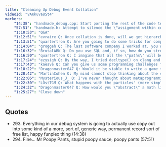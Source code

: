 ```yaml
---
title: "Cleaning Up Debug Event Collation"
videoId: "VAKkuva8St4"
markers:
    "14:38": "handmade_debug.cpp: Start porting the rest of the code to use copy out"
    "57:51": "handmade.h: Attempt to silence the \"assignment within conditional expression\" warning"
    "1:10:53": "Q&A"
    "1:12:51": "evraire Q: Once collation is done, will we get hierarchies going next?"
    "1:13:51": "quartertron Q: Are you going to do some tricks for compile time string searches or something?"
    "1:14:04": "groggeh Q: The last software company I worked at, you would fail a code review MISERABLY right now. How do you feel about those practices?"
    "1:16:32": "BrutalABK Q: Do you use SQL and, if so, how do you structure your databases?"
    "1:16:50": "quartertron Q: I imagine that all the \"paths\" will be known at compile time, so you probably don't need to do strcmp but I'm not sure if just using the addresses would work"
    "1:17:24": "ezysigh Q: By the way, I tried decltype() on clang and it worked in the same kind of context (I think). cl is probably broken"
    "1:17:43": "kaesve Q: Can you give us some programming challenges for until you get back?"
    "1:18:22": "Dragonmaster047 Q: Would it be viable to write a game that uses a database model and its logic as database transformations?"
    "1:20:42": "MartinCohen Q: My mind cannot stop thinking about the scratch memory thing you talked with Jon the other day on the pre-stream, so I'm sorry if this is off-topic. It was a piece of memory that is kept per thread (and grows a little). Do I understand it correctly that you're passing it down the call stack, so that each function can push and pop a piece of scratch memory from it?"
    "1:22:06": "Mysterious_J_ Q: I've never thought about metaprogramming much before, and it sounds really interesting. Do you have any recommendations for more information on it?"
    "1:22:30": "LOstTGM Q: What happens with the particles' (more simplified) collision detection if you at the same time hold and drag the window's title bar, since the game timer will be paused when the window is in the drag / size message loop built into Windows?"
    "1:24:32": "Dragonmaster047 Q: How would you \"abstract\" a math library as in, the game / engine uses a v2 / v3 / v4 class and you have to use graphics libs with predefined vector classes they use for rendering but you don't want to couple your game with one of these libs?"
    "1:25:27": "Close down"
---
```


## Quotes

* 293\. Everything in our debug system is going to actually use copy out into some kind of a more, sort of, generic way, permanent record sort of free list, happy funplex thing (14:38)
* 294\. Fine... Mr Poopy Pants, stupid poopy sauce, poopy pants (57:51)
